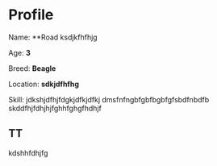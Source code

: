 # Profile

Name: **Road ksdjkfhfhjg

Age: **3**

Breed: **Beagle**

Location: **sdkjdfhfhg**

Skill: jdkshjdfhjfdgkjdfkjdfkj
dmsfnfngbfgbfbgbfgfsbdfnbdfb
skddfhjfdhjhjfghhfghgfhdhjf

## TT

kdshhfdhjfg
